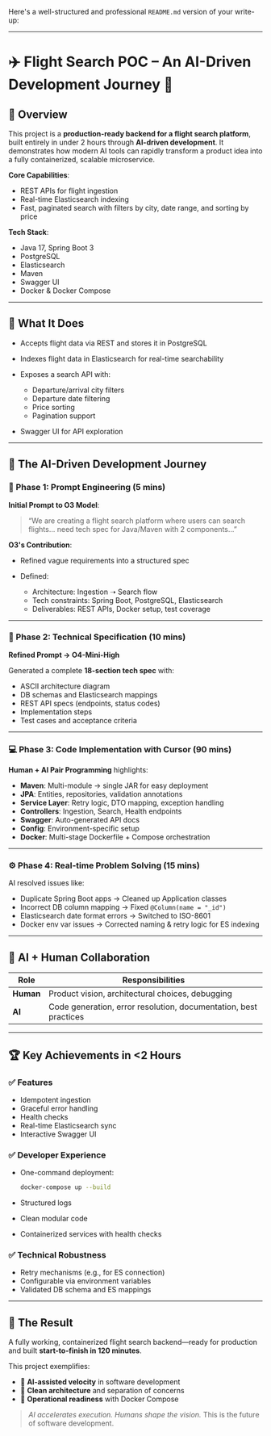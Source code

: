 Here's a well-structured and professional `README.md` version of your write-up:

---

# ✈️ Flight Search POC – An AI-Driven Development Journey 🤖

## 🚀 Overview

This project is a **production-ready backend for a flight search platform**, built entirely in under 2 hours through **AI-driven development**. It demonstrates how modern AI tools can rapidly transform a product idea into a fully containerized, scalable microservice.

**Core Capabilities**:

* REST APIs for flight ingestion
* Real-time Elasticsearch indexing
* Fast, paginated search with filters by city, date range, and sorting by price

**Tech Stack**:

* Java 17, Spring Boot 3
* PostgreSQL
* Elasticsearch
* Maven
* Swagger UI
* Docker & Docker Compose

---

## 📘 What It Does

* Accepts flight data via REST and stores it in PostgreSQL
* Indexes flight data in Elasticsearch for real-time searchability
* Exposes a search API with:

  * Departure/arrival city filters
  * Departure date filtering
  * Price sorting
  * Pagination support
* Swagger UI for API exploration

---

## 🧠 The AI-Driven Development Journey

### 🧩 Phase 1: Prompt Engineering (5 mins)

**Initial Prompt to O3 Model**:

> “We are creating a flight search platform where users can search flights... need tech spec for Java/Maven with 2 components...”

**O3's Contribution**:

* Refined vague requirements into a structured spec
* Defined:

  * Architecture: Ingestion ➝ Search flow
  * Tech constraints: Spring Boot, PostgreSQL, Elasticsearch
  * Deliverables: REST APIs, Docker setup, test coverage

---

### 📄 Phase 2: Technical Specification (10 mins)

**Refined Prompt → O4-Mini-High**

Generated a complete **18-section tech spec** with:

* ASCII architecture diagram
* DB schemas and Elasticsearch mappings
* REST API specs (endpoints, status codes)
* Implementation steps
* Test cases and acceptance criteria

---

### 💻 Phase 3: Code Implementation with Cursor (90 mins)

**Human + AI Pair Programming** highlights:

* **Maven**: Multi-module → single JAR for easy deployment
* **JPA**: Entities, repositories, validation annotations
* **Service Layer**: Retry logic, DTO mapping, exception handling
* **Controllers**: Ingestion, Search, Health endpoints
* **Swagger**: Auto-generated API docs
* **Config**: Environment-specific setup
* **Docker**: Multi-stage Dockerfile + Compose orchestration

---

### ⚙️ Phase 4: Real-time Problem Solving (15 mins)

AI resolved issues like:

* Duplicate Spring Boot apps → Cleaned up Application classes
* Incorrect DB column mapping → Fixed `@Column(name = "_id")`
* Elasticsearch date format errors → Switched to ISO-8601
* Docker env var issues → Corrected naming & retry logic for ES indexing

---

## 🤝 AI + Human Collaboration

| Role      | Responsibilities                                                 |
| --------- | ---------------------------------------------------------------- |
| **Human** | Product vision, architectural choices, debugging                 |
| **AI**    | Code generation, error resolution, documentation, best practices |

---

## 🏆 Key Achievements in <2 Hours

### ✅ Features

* Idempotent ingestion
* Graceful error handling
* Health checks
* Real-time Elasticsearch sync
* Interactive Swagger UI

### ✅ Developer Experience

* One-command deployment:

  ```bash
  docker-compose up --build
  ```
* Structured logs
* Clean modular code
* Containerized services with health checks

### ✅ Technical Robustness

* Retry mechanisms (e.g., for ES connection)
* Configurable via environment variables
* Validated DB schema and ES mappings

---

## 🎯 The Result

A fully working, containerized flight search backend—ready for production and built **start-to-finish in 120 minutes**.

This project exemplifies:

* 🚀 **AI-assisted velocity** in software development
* 🧱 **Clean architecture** and separation of concerns
* 🔧 **Operational readiness** with Docker Compose

> *AI accelerates execution. Humans shape the vision.*
> This is the future of software development.
